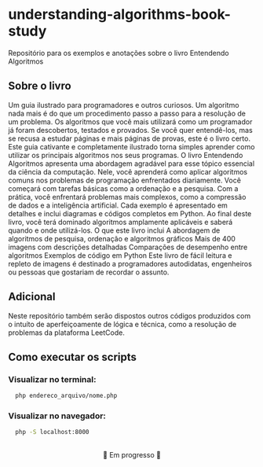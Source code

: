 # understanding-algorithms-book-study
Repositório para os exemplos e anotações sobre o livro Entendendo Algoritmos

## Sobre o livro
Um guia ilustrado para programadores e outros curiosos. Um algoritmo nada mais é do que um procedimento passo a passo para a resolução de um problema. Os algoritmos que você mais utilizará como um programador já foram descobertos, testados e provados. Se você quer entendê-los, mas se recusa a estudar páginas e mais páginas de provas, este é o livro certo. Este guia cativante e completamente ilustrado torna simples aprender como utilizar os principais algoritmos nos seus programas. O livro Entendendo Algoritmos apresenta uma abordagem agradável para esse tópico essencial da ciência da computação. Nele, você aprenderá como aplicar algoritmos comuns nos problemas de programação enfrentados diariamente. Você começará com tarefas básicas como a ordenação e a pesquisa. Com a prática, você enfrentará problemas mais complexos, como a compressão de dados e a inteligência artificial. Cada exemplo é apresentado em detalhes e inclui diagramas e códigos completos em Python. Ao final deste livro, você terá dominado algoritmos amplamente aplicáveis e saberá quando e onde utilizá-los. O que este livro inclui A abordagem de algoritmos de pesquisa, ordenação e algoritmos gráficos Mais de 400 imagens com descrições detalhadas Comparações de desempenho entre algoritmos Exemplos de código em Python Este livro de fácil leitura e repleto de imagens é destinado a programadores autodidatas, engenheiros ou pessoas que gostariam de recordar o assunto.

## Adicional
<p>Neste repositório também serão dispostos outros códigos produzidos com o intuíto de aperfeiçoamente de lógica e técnica, como a resolução de problemas da plataforma LeetCode.</p>

## Como executar os scripts
### Visualizar no terminal: 
```bash
  php endereco_arquivo/nome.php
```

### Visualizar no navegador:
```bash
  php -S localhost:8000
```

## 
<p align="center">🚧 Em progresso 🚧</p>  
